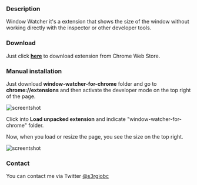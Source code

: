 ### Description
Window Watcher it's a extension that shows the size of the window without working directly with the inspector or other developer tools.

### Download
Just click [**here**](https://chrome.google.com/webstore/detail/hbppbfcjfgiebcglahgdjlalhgplcpkf/) to download extension from Chrome Web Store.

### Manual installation
Just download **window-watcher-for-chrome** folder and go to **chrome://extensions** and then activate the developer mode on the top right of the page.

![screentshot](http://i.imgur.com/egQQX0P.png)

Click into **Load unpacked extension** and indicate "window-watcher-for-chrome" folder.

Now, when you load or resize the page, you see the size on the top right.

![screentshot](http://i.imgur.com/7pyxHSH.png)

### **Contact**
You can contact me via Twitter [@s3rgiobc](https://twitter.com/s3rgiobc)
